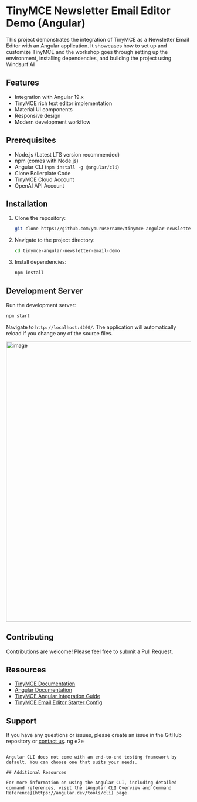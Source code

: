 # TinyMCE Newsletter Email Editor Demo (Angular)

This project demonstrates the integration of TinyMCE as a Newsletter Email Editor with an Angular application. It showcases how to set up and customize TinyMCE and the workshop goes through setting up the environment, installing dependencies, and building the project using Windsurf AI

## Features

- Integration with Angular 19.x
- TinyMCE rich text editor implementation
- Material UI components
- Responsive design
- Modern development workflow

## Prerequisites

- Node.js (Latest LTS version recommended)
- npm (comes with Node.js)
- Angular CLI (`npm install -g @angular/cli`)
- Clone Boilerplate Code
- TinyMCE Cloud Account
- OpenAI API Account

## Installation

1. Clone the repository:
   ```bash
   git clone https://github.com/yourusername/tinymce-angular-newsletter-email-demo.git
   ```

2. Navigate to the project directory:
   ```bash
   cd tinymce-angular-newsletter-email-demo
   ```

3. Install dependencies:
   ```bash
   npm install
   ```

## Development Server

Run the development server:
```bash
npm start
```

Navigate to `http://localhost:4200/`. The application will automatically reload if you change any of the source files.

<img width="765" alt="image" src="https://github.com/user-attachments/assets/5d2ffbfb-aa21-4167-ace2-052a33eebad5" />


## Contributing

Contributions are welcome! Please feel free to submit a Pull Request.

## Resources

- [TinyMCE Documentation](https://www.tiny.cloud/docs/?utm_campaign=mlh_devrel_ghw_feb&utm_source=github&utm_medium=referral&utm_term=email-angular-demo)
- [Angular Documentation](https://angular.io/docs)
- [TinyMCE Angular Integration Guide](https://www.tiny.cloud/docs/integrations/angular/?utm_campaign=mlh_devrel_ghw_feb&utm_source=github&utm_medium=referral&utm_term=email-angular-demo)
- [TinyMCE Email Editor Starter Config](https://www.tiny.cloud/solutions/wysiwyg-email-editor/?utm_campaign=mlh_devrel_ghw_feb&utm_source=github&utm_medium=referral&utm_term=email-angular-demo])


## Support

If you have any questions or issues, please create an issue in the GitHub repository or [contact us](https://www.tiny.cloud/contact/?utm_campaign=mlh_devrel_ghw_feb&utm_source=github&utm_medium=referral&utm_term=email-angular-demo).
ng e2e
```

Angular CLI does not come with an end-to-end testing framework by default. You can choose one that suits your needs.

## Additional Resources

For more information on using the Angular CLI, including detailed command references, visit the [Angular CLI Overview and Command Reference](https://angular.dev/tools/cli) page.
